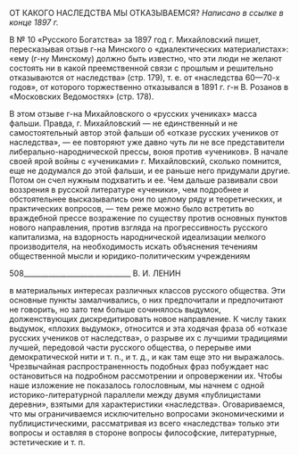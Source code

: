 ОТ КАКОГО НАСЛЕДСТВА МЫ ОТКАЗЫВАЕМСЯ?
_Написано в ссылке в конце 1897 г._

В № 10 «Русского Богатства» за 1897 год г. Михайловский пишет, пересказывая от­зыв г-на Минского о «диалектических материалистах»: «ему (г-ну Минскому) должно быть известно, что эти люди не желают состоять ни в какой преемственной связи с прошлым и решительно отказываются от наследства» (стр. 179), т. е. от «наследства 60—70-х годов», от которого торжественно отказывался в 1891 г. г-н В. Розанов в «Мо­сковских Ведомостях» (стр. 178).

В этом отзыве г-на Михайловского о «русских учениках» масса фальши. Правда, г. Михайловский — не единственный и не самостоятельный автор этой фальши об «отка­зе русских учеников от наследства», — ее повторяют уже давно чуть ли не все предста­вители либерально-народнической прессы, воюя против «учеников». В начале своей ярой войны с «учениками» г. Михайловский, сколько помнится, еще не додумался до этой фальши, и ее раньше него придумали другие. Потом он счел нужным подхватить и ее. Чем дальше развивали свои воззрения в русской литературе «ученики», чем подроб­нее и обстоятельнее высказывались они по целому ряду и теоретических, и практиче­ских вопросов, — тем реже можно было встретить во враждебной прессе возражение по существу против основных пунктов нового направления, против взгляда на прогрес­сивность русского капитализма, на вздорность народнической идеализации мелкого производителя, на необходимость искать объяснения течениям общественной мысли и юридико-политическим учреждениям

  

508______________________________ В. И. ЛЕНИН

в материальных интересах различных классов русского общества. Эти основные пунк­ты замалчивались, о них предпочитали и предпочитают не говорить, но зато тем боль­ше сочинялось выдумок, долженствующих дискредитировать новое направление. К числу таких выдумок, «плохих выдумок», относится и эта ходячая фраза об «отказе русских учеников от наследства», о разрыве их с лучшими традициями лучшей, пере­довой части русского общества, о перерыве ими демократической нити и т. п., и т. д., и как там еще это ни выражалось. Чрезвычайная распространенность подобных фраз по­буждает нас остановиться на подробном рассмотрении и опровержении их. Чтобы наше изложение не показалось голословным, мы начнем с одной историко-литературной па­раллели между двумя «публицистами деревни», взятыми для характеристики «наслед­ства». Оговариваемся, что мы ограничиваемся исключительно вопросами экономиче­скими и публицистическими, рассматривая из всего «наследства» только эти вопросы и оставляя в стороне вопросы философские, литературные, эстетические и т. п.